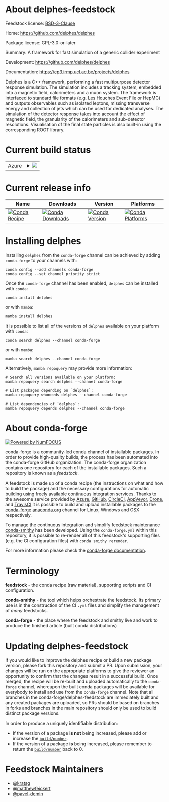 About delphes-feedstock
=======================

Feedstock license: [BSD-3-Clause](https://github.com/conda-forge/delphes-feedstock/blob/main/LICENSE.txt)

Home: https://github.com/delphes/delphes

Package license: GPL-3.0-or-later

Summary: A framework for fast simulation of a generic collider experiment

Development: https://github.com/delphes/delphes

Documentation: https://cp3.irmp.ucl.ac.be/projects/delphes

Delphes is a C++ framework, performing a fast multipurpose detector
response simulation. The simulation includes a tracking system, embedded
into a magnetic field, calorimeters and a muon system. The framework is
interfaced to standard file formats (e.g. Les Houches Event File or HepMC)
and outputs observables such as isolated leptons, missing transverse energy
and collection of jets which can be used for dedicated analyses.
The simulation of the detector response takes into account the effect of
magnetic field, the granularity of the calorimeters and sub-detector resolutions.
Visualisation of the final state particles is also built-in using the
corresponding ROOT library.

Current build status
====================


<table>
    
  <tr>
    <td>Azure</td>
    <td>
      <details>
        <summary>
          <a href="https://dev.azure.com/conda-forge/feedstock-builds/_build/latest?definitionId=23821&branchName=main">
            <img src="https://dev.azure.com/conda-forge/feedstock-builds/_apis/build/status/delphes-feedstock?branchName=main">
          </a>
        </summary>
        <table>
          <thead><tr><th>Variant</th><th>Status</th></tr></thead>
          <tbody><tr>
              <td>linux_64_root_base6.32.10</td>
              <td>
                <a href="https://dev.azure.com/conda-forge/feedstock-builds/_build/latest?definitionId=23821&branchName=main">
                  <img src="https://dev.azure.com/conda-forge/feedstock-builds/_apis/build/status/delphes-feedstock?branchName=main&jobName=linux&configuration=linux%20linux_64_root_base6.32.10" alt="variant">
                </a>
              </td>
            </tr><tr>
              <td>linux_64_root_base6.34.4</td>
              <td>
                <a href="https://dev.azure.com/conda-forge/feedstock-builds/_build/latest?definitionId=23821&branchName=main">
                  <img src="https://dev.azure.com/conda-forge/feedstock-builds/_apis/build/status/delphes-feedstock?branchName=main&jobName=linux&configuration=linux%20linux_64_root_base6.34.4" alt="variant">
                </a>
              </td>
            </tr><tr>
              <td>osx_64_root_base6.32.10</td>
              <td>
                <a href="https://dev.azure.com/conda-forge/feedstock-builds/_build/latest?definitionId=23821&branchName=main">
                  <img src="https://dev.azure.com/conda-forge/feedstock-builds/_apis/build/status/delphes-feedstock?branchName=main&jobName=osx&configuration=osx%20osx_64_root_base6.32.10" alt="variant">
                </a>
              </td>
            </tr><tr>
              <td>osx_64_root_base6.34.4</td>
              <td>
                <a href="https://dev.azure.com/conda-forge/feedstock-builds/_build/latest?definitionId=23821&branchName=main">
                  <img src="https://dev.azure.com/conda-forge/feedstock-builds/_apis/build/status/delphes-feedstock?branchName=main&jobName=osx&configuration=osx%20osx_64_root_base6.34.4" alt="variant">
                </a>
              </td>
            </tr>
          </tbody>
        </table>
      </details>
    </td>
  </tr>
</table>

Current release info
====================

| Name | Downloads | Version | Platforms |
| --- | --- | --- | --- |
| [![Conda Recipe](https://img.shields.io/badge/recipe-delphes-green.svg)](https://anaconda.org/conda-forge/delphes) | [![Conda Downloads](https://img.shields.io/conda/dn/conda-forge/delphes.svg)](https://anaconda.org/conda-forge/delphes) | [![Conda Version](https://img.shields.io/conda/vn/conda-forge/delphes.svg)](https://anaconda.org/conda-forge/delphes) | [![Conda Platforms](https://img.shields.io/conda/pn/conda-forge/delphes.svg)](https://anaconda.org/conda-forge/delphes) |

Installing delphes
==================

Installing `delphes` from the `conda-forge` channel can be achieved by adding `conda-forge` to your channels with:

```
conda config --add channels conda-forge
conda config --set channel_priority strict
```

Once the `conda-forge` channel has been enabled, `delphes` can be installed with `conda`:

```
conda install delphes
```

or with `mamba`:

```
mamba install delphes
```

It is possible to list all of the versions of `delphes` available on your platform with `conda`:

```
conda search delphes --channel conda-forge
```

or with `mamba`:

```
mamba search delphes --channel conda-forge
```

Alternatively, `mamba repoquery` may provide more information:

```
# Search all versions available on your platform:
mamba repoquery search delphes --channel conda-forge

# List packages depending on `delphes`:
mamba repoquery whoneeds delphes --channel conda-forge

# List dependencies of `delphes`:
mamba repoquery depends delphes --channel conda-forge
```


About conda-forge
=================

[![Powered by
NumFOCUS](https://img.shields.io/badge/powered%20by-NumFOCUS-orange.svg?style=flat&colorA=E1523D&colorB=007D8A)](https://numfocus.org)

conda-forge is a community-led conda channel of installable packages.
In order to provide high-quality builds, the process has been automated into the
conda-forge GitHub organization. The conda-forge organization contains one repository
for each of the installable packages. Such a repository is known as a *feedstock*.

A feedstock is made up of a conda recipe (the instructions on what and how to build
the package) and the necessary configurations for automatic building using freely
available continuous integration services. Thanks to the awesome service provided by
[Azure](https://azure.microsoft.com/en-us/services/devops/), [GitHub](https://github.com/),
[CircleCI](https://circleci.com/), [AppVeyor](https://www.appveyor.com/),
[Drone](https://cloud.drone.io/welcome), and [TravisCI](https://travis-ci.com/)
it is possible to build and upload installable packages to the
[conda-forge](https://anaconda.org/conda-forge) [anaconda.org](https://anaconda.org/)
channel for Linux, Windows and OSX respectively.

To manage the continuous integration and simplify feedstock maintenance
[conda-smithy](https://github.com/conda-forge/conda-smithy) has been developed.
Using the ``conda-forge.yml`` within this repository, it is possible to re-render all of
this feedstock's supporting files (e.g. the CI configuration files) with ``conda smithy rerender``.

For more information please check the [conda-forge documentation](https://conda-forge.org/docs/).

Terminology
===========

**feedstock** - the conda recipe (raw material), supporting scripts and CI configuration.

**conda-smithy** - the tool which helps orchestrate the feedstock.
                   Its primary use is in the construction of the CI ``.yml`` files
                   and simplify the management of *many* feedstocks.

**conda-forge** - the place where the feedstock and smithy live and work to
                  produce the finished article (built conda distributions)


Updating delphes-feedstock
==========================

If you would like to improve the delphes recipe or build a new
package version, please fork this repository and submit a PR. Upon submission,
your changes will be run on the appropriate platforms to give the reviewer an
opportunity to confirm that the changes result in a successful build. Once
merged, the recipe will be re-built and uploaded automatically to the
`conda-forge` channel, whereupon the built conda packages will be available for
everybody to install and use from the `conda-forge` channel.
Note that all branches in the conda-forge/delphes-feedstock are
immediately built and any created packages are uploaded, so PRs should be based
on branches in forks and branches in the main repository should only be used to
build distinct package versions.

In order to produce a uniquely identifiable distribution:
 * If the version of a package **is not** being increased, please add or increase
   the [``build/number``](https://docs.conda.io/projects/conda-build/en/latest/resources/define-metadata.html#build-number-and-string).
 * If the version of a package **is** being increased, please remember to return
   the [``build/number``](https://docs.conda.io/projects/conda-build/en/latest/resources/define-metadata.html#build-number-and-string)
   back to 0.

Feedstock Maintainers
=====================

* [@kratsg](https://github.com/kratsg/)
* [@matthewfeickert](https://github.com/matthewfeickert/)
* [@pavel-demin](https://github.com/pavel-demin/)

